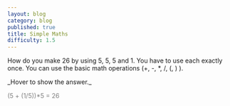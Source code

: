```yaml
---
layout: blog
category: blog
published: true
title: Simple Maths
difficulty: 1.5
---
```


How do you make 26 by using 5, 5, 5 and 1. You have to use each exactly once. 
You can use the basic math operations (+, -, *, /, (, ) ).


<div markdown="1" class='answer-title'>_Hover to show the answer._
</div>
<div class='answer-wrapper'>
<div markdown="1" class='answer' style="color: grey">

(5 + (1/5))*5 = 26

</div>
</div>
